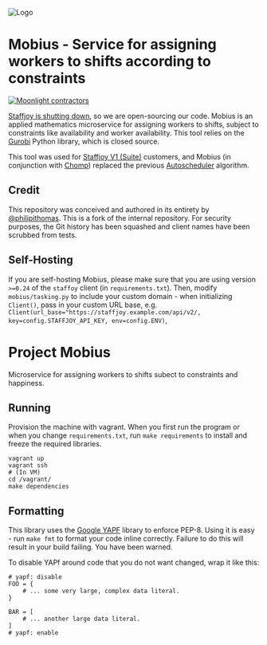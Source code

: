 ![Logo](https://i.imgur.com/LAuMuLi.png)

# Mobius - Service for assigning workers to shifts according to constraints

[![Moonlight contractors](https://www.moonlightwork.com/shields/python.svg)](https://www.moonlightwork.com/for/python?referredByUserID=1&referralProgram=maintainer&referrerName=Staffjoy)

[Staffjoy is shutting down](https://blog.staffjoy.com/staffjoy-is-shutting-down-39f7b5d66ef6#.ldsdqb1kp), so we are open-sourcing our code. Mobius is an applied mathematics microservice for assigning workers to shifts, subject to constraints like availability and worker availability. This tool relies on the [Gurobi](http://www.gurobi.com/) Python library, which is closed source. 

This tool was used for [Staffjoy V1 (Suite)](http://github.com/staffjoy/suite) customers, and Mobius (in conjunction with [Chomp](http://github.com/staffjoy/chomp)) replaced the previous [Autoscheduler](http://github.com/staffjoy/autoscheduler) algorithm.

## Credit

This repository was conceived and authored in its entirety by [@philipithomas](https://github.com/philipithomas). This is a fork of the internal repository. For security purposes, the Git history has been squashed and client names have been scrubbed from tests.

## Self-Hosting

If you are self-hosting Mobius, please make sure that you are using version `>=0.24` of the `staffoy` client (in `requirements.txt`). Then, modify `mobius/tasking.py` to include your custom domain - when initializing `Client()`, pass in your custom URL base, e.g. `Client(url_base="https://staffjoy.example.com/api/v2/, key=config.STAFFJOY_API_KEY, env=config.ENV)`,

 
# Project Mobius

Microservice for assigning workers to shifts subect to constraints and happiness.

## Running

Provision the machine with vagrant. When you first run the program or when you change `requirements.txt`, run `make requirements` to install and freeze the required libraries. 

```
vagrant up
vagrant ssh
# (In VM)
cd /vagrant/
make dependencies
```


## Formatting

This library uses the [Google YAPF](https://github.com/google/yapf) library to enforce PEP-8. Using it is easy - run `make fmt` to format your code inline correctly. Failure to do this will result in your build failing. You have been warned.


To disable YAPf around code that you do not want changed, wrap it like this:

```
# yapf: disable
FOO = {
    # ... some very large, complex data literal.
}

BAR = [
    # ... another large data literal.
]
# yapf: enable
```
